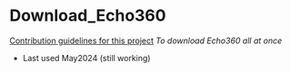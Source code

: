 # Download_Echo360
[Contribution guidelines for this project]([docs/CONTRIBUTING.md](https://github.com/soraxas/echo360))
_To download Echo360 all at once_
* Last used May2024 (still working)
